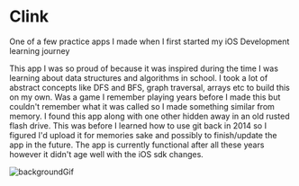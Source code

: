 # Clink
One of a few practice apps I made when I first started my iOS Development learning journey

This app I was so proud of because it was inspired during the time I was learning about data structures and algorithms in school. I took a lot of abstract concepts like DFS and BFS, graph traversal, arrays etc to build this on my own. Was a game I remember playing years before I made this but couldn't remember what it was called so I made something similar from memory.
I found this app along with one other hidden away in an old rusted flash drive. This was before I learned how to use git back in 2014 so I figured I'd upload it for memories sake and possibly to finish/update the app in the future. The app is currently functional after all these years however it didn't age well with the iOS sdk changes.

![backgroundGif](https://user-images.githubusercontent.com/36911172/127250510-f6d11408-70a9-4fb9-8711-b77770305fa4.gif)

